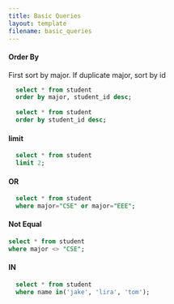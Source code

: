 ```yaml
---
title: Basic Queries
layout: template
filename: basic_queries
---
```


#### Order By
First sort by major. If duplicate major, sort by id
````sql
  select * from student
  order by major, student_id desc;
  
  select * from student
  order by student_id desc;
````

#### limit
````sql
  select * from student
  limit 2;
````

#### OR
````sql
  select * from student
  where major="CSE" or major="EEE";
````

#### Not Equal
  ````sql
  select * from student
  where major <> "CSE";
````

#### IN
````sql
  select * from student
  where name in('jake', 'lira', 'tom');
````
